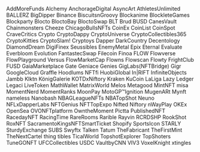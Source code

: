 AddMoreFunds
Alchemy
AnchorageDigital
AsyncArt
AthletesUnlimited
BALLERZ
BigDipper
Binance
BiscuitsnGroovy
Blockanime
BlockleteGames
Blockparty
Blocto
BloctoBay
BloctoSwap
BLT
Brud
BUSD
CanesVault
Chainmonsters
Cheeze
ChicagoBullsNFTs
CoinEx
CoinList
CoinSpot
CraveCritics
Crypto
CryptoDappy
CryptoUniverse
CryptoCollectibles365
CryptoKitties
CryptoSlam!
Cryptoys
Dapper
DarkCountry
Decentology
DiamondDream
DigiFinex
Seussibles
EnemyMetal
Epix
Eternal
Evaluate
Everbloom
Evolution
FantastecSwap
Filecoin
Finoa
FLOW
Flowverse
FlowPlayground
Versus
FlowMarketCap
Flowns
Flowscan
Flowty
FrightClub
FUSD
GaiaMarketplace
Gate
Geniace
Genies
GigLabs(NFTBridge)
Gigr
GoogleCloud
Graffle
Hoodlums
NFTfi
HuobiGlobal
In|RIFT
InfiniteObjects
Jambb
Klktn
KönigGalerie
KOTDxNiftory
Kraken
KuCoin
LaLiga
Lazy
Ledger
Legaci
LiveToken
MathWallet
MatrixWorld
Melos
Metagood
MintNFT
misa
MomentNerd
MomentRanks
MoonPay
MotoGP™Ignition
MugenARt
Mynft
nameless
Nanobash
NBAGLeagueNFTs
NBATopShot
Neuno
NFLxDapperLabs
NFTGenius
NFTTopExpo
Nifted
Niftory
nWayPlay
OKEx
OpenSea
OVONFTplatform
OwntheMoment
Pictta
PublishedNFT
RacedayNFT
RacingTime
RareRooms
Rarible
Rayvin
RCRDSHP
RookShot
RoxNFT
SacramentoKingsNFTSmartTicket
Shopify
SportsIcon
STARLY
SturdyExchange
SUBS
Swyftx
Talken
Tatum
TheFabricant
TheFirstMint
TheNextCartel
thing
tibles
TicalWorld
TopshotExplorer
TopShoters
TuneGONFT
UFCCollectibles
USDC
VaultbyCNN
VIV3
VoxelKnight
xtingles